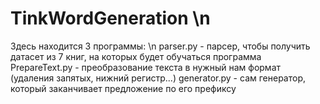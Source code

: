 # TinkWordGeneration \n
Здесь находится 3 программы: \n
parser.py - парсер, чтобы получить датасет из 7 книг, на которых будет обучаться программа
PrepareText.py - преобразование текста в нужный нам формат (удаления запятых, нижний регистр...)
generator.py - сам генератор, который заканчивает предложение по его префиксу
